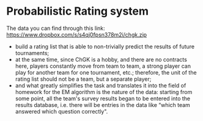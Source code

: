 # Probabilistic Rating system

The data you can find through this link: https://www.dropbox.com/s/s4qj0fpsn378m2i/chgk.zip 

- build a rating list that is able to non-trivially predict the results of future tournaments;
- at the same time, since ChGK is a hobby, and there are no contracts here, players constantly move from team to team, a strong player can play for another team for one tournament, etc.; therefore, the unit of the rating list should not be a team, but a separate player;
- and what greatly simplifies the task and translates it into the field of homework for the EM algorithm is the nature of the data: starting from some point, all the team's survey results began to be entered into the results database, i.e. there will be entries in the data like “which team answered which question correctly".